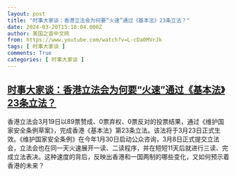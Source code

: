 ```yaml
---
layout: post
title: "时事大家谈：香港立法会为何要“火速”通过《基本法》23条立法？"
date: 2024-03-20T15:18:04.000Z
author: 美国之音中文网
from: https://www.youtube.com/watch?v=L-cDa0MVrJk
tags: [ 时事大家谈 ]
comments: True
categories: [ 时事大家谈 ]
---
```

<!--1710947884000-->
[时事大家谈：香港立法会为何要“火速”通过《基本法》23条立法？](https://www.youtube.com/watch?v=L-cDa0MVrJk)
------

<div>
香港立法会3月19日以89票赞成、0票弃权、0票反对的投票结果，通过《维护国家安全条例草案》，完成香港《基本法》第23条立法。该法将于3月23日正式生效。《维护国家安全条例》在今年1月30日启动公众咨询，3月8日正式提交立法会，立法会也在同一天火速展开一读、二读程序，并在短短11天后就进行三读、完成立法表决。这种速度的背后，反映出香港和一国两制的哪些变化，又如何预示着香港的未来？
</div>
